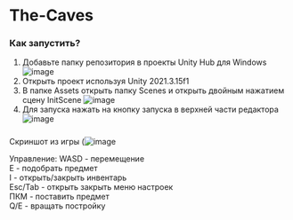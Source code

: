 # The-Caves
### Как запустить?
1. Добавьте папку репозитория в проекты Unity Hub для Windows
![image](https://user-images.githubusercontent.com/92929937/210827101-a2514b12-b038-4899-bc4a-0b9ac2617904.png)
2. Открыть проект используя Unity 2021.3.15f1
3. В папке Assets открыть папку Scenes и открыть двойным нажатием сцену InitScene
![image](https://user-images.githubusercontent.com/92929937/210826115-c5a0ca33-81d0-436c-8ba2-a8ccbf54c476.png)
4. Для запуска нажать на кнопку запуска в верхней части редактора
![image](https://user-images.githubusercontent.com/92929937/210826631-74f8471d-5807-417a-91d5-8109470bd78c.png)

#####
Скриншот из игры
(![image](https://github.com/Michael-Kolesnikov/TheCaves/assets/92929937/45be1b0d-4084-4d71-9ea7-356027fd3d4f)

Управление:
WASD - перемещение  
E - подобрать предмет  
I - открыть/закрыть инвентарь  
Esc/Tab - открыть закрыть меню настроек  
ПКМ - поставить предмет  
Q/E - вращать постройку  
